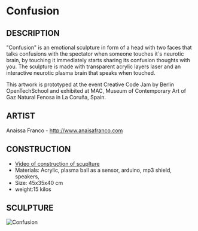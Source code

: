 Confusion
==================================================================

DESCRIPTION
--------------------------------------
"Confusion" is an emotional sculpture in form of a head with two faces that talks confusions with the spectator when someone touches it´s neurotic brain, by touching it immediately starts sharing its confusion thoughts with you. The sculpture is made with transparent acrylic layers laser and an interactive neurotic plasma brain that speaks when touched.

This artwork is prototyped at the event Creative Code Jam by Berlin OpenTechSchool and exhibited at MAC, Museum of Contemporary Art of Gaz Natural Fenosa in La Coruña, Spain.

ARTIST
--------------------------------------
Anaissa Franco - <http://www.anaisafranco.com>



CONSTRUCTION
--------------------------------------
- [Video of construction of scuplture](http://vimeo.com/97912789)
- Materials: Acrylic, plasma ball as a sensor, arduino, mp3 shield, speakers,
- Size: 45x35x40 cm
- weight:15 kilos

SCULPTURE
--------------------------------------
![Confusion](http://www.anaisafranco.com/images/projects/confusion/confusion_01.jpg "Confusion")



